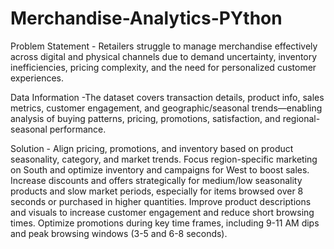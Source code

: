 # Merchandise-Analytics-PYthon

Problem Statement - Retailers struggle to manage merchandise effectively across digital and physical channels due to demand uncertainty, inventory inefficiencies, pricing complexity, and the need for personalized customer experiences.

Data Information -The dataset covers transaction details, product info, sales metrics, customer engagement, and geographic/seasonal trends—enabling analysis of buying patterns, pricing, promotions, satisfaction, and regional-seasonal performance.

Solution - Align pricing, promotions, and inventory based on product seasonality, category, and market trends. Focus region-specific marketing on South and optimize inventory and campaigns for West to boost sales. Increase discounts and offers strategically for medium/low seasonality products and slow market periods, especially for items browsed over 8 seconds or purchased in higher quantities. Improve product descriptions and visuals to increase customer engagement and reduce short browsing times. Optimize promotions during key time frames, including 9-11 AM dips and peak browsing windows (3-5 and 6-8 seconds).
